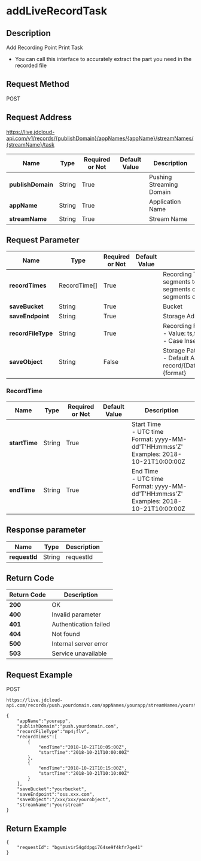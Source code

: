 # addLiveRecordTask


## Description
Add Recording Point Print Task
- You can call this interface to accurately extract the part you need in the recorded file


## Request Method
POST

## Request Address
https://live.jdcloud-api.com/v1/records/{publishDomain}/appNames/{appName}/streamNames/{streamName}/task

|Name|Type|Required or Not|Default Value|Description|
|---|---|---|---|---|
|**publishDomain**|String|True| |Pushing Streaming Domain|
|**appName**|String|True| |Application Name|
|**streamName**|String|True| |Stream Name|

## Request Parameter
|Name|Type|Required or Not|Default Value|Description|
|---|---|---|---|---|
|**recordTimes**|RecordTime[]|True| |Recording Time Set - 10 segments are supported at most, with multiple segments to be combined into one file - minimum time span of multiple segments cannot be less than 10s - maximum time span of multiple segments cannot be greater than 8 hours|
|**saveBucket**|String|True| |Bucket|
|**saveEndpoint**|String|True| |Storage Address|
|**recordFileType**|String|True| |Recording File Type<br>  - Value: ts,flv,mp4 (separate with ; before multiple types)<br>  - Case Insensitive<br>|
|**saveObject**|String|False| |Storage Path of Recording File :<br>  - Default Address: record/{Date}/{ServerId}/{AppName}/{StreamName}/{StartTime}_{EndTime}.{format}<br>|

### RecordTime
|Name|Type|Required or Not|Default Value|Description|
|---|---|---|---|---|
|**startTime**|String|True| |Start Time<br>- UTC time<br>  Format: yyyy-MM-dd'T'HH:mm:ss'Z'<br>  Examples: 2018-10-21T10:00:00Z<br>|
|**endTime**|String|True| |End Time<br>- UTC time<br>  Format: yyyy-MM-dd'T'HH:mm:ss'Z'<br>  Examples: 2018-10-21T10:00:00Z<br>|

## Response parameter
|Name|Type|Description|
|---|---|---|
|**requestId**|String|requestId|


## Return Code
|Return Code|Description|
|---|---|
|**200**|OK|
|**400**|Invalid parameter|
|**401**|Authentication failed|
|**404**|Not found|
|**500**|Internal server error|
|**503**|Service unavailable|

## Request Example
POST
```
https://live.jdcloud-api.com/records/push.yourdomain.com/appNames/yourapp/streamNames/yourstream/task
```


```
{
    "appName":"yourapp",
    "publishDomain":"push.yourdomain.com",
    "recordFileType":"mp4;flv",
    "recordTimes":[
        {
            "endTime":"2018-10-21T10:05:00Z",
            "startTime":"2018-10-21T10:00:00Z"
        },
        {
            "endTime":"2018-10-21T10:15:00Z",
            "startTime":"2018-10-21T10:10:00Z"
        }
    ],
    "saveBucket":"yourbucket",
    "saveEndpoint":"oss.xxx.com",
    "saveObject":"/xxx/xxx/yourobject",
    "streamName":"yourstream"
}
```

## Return Example
```
{
    "requestId": "bgvmivir54gddpgi764se9f4kfr7ge41"
}
```

